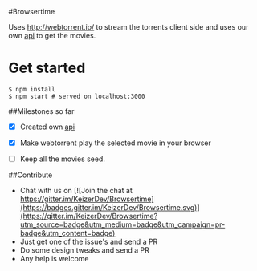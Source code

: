 #Browsertime

Uses http://webtorrent.io/ to stream the torrents client side and uses our own [api](https://github.com/KeizerDev/Browsertime-API/) to get the movies.


# Get started  
```
$ npm install
$ npm start # served on localhost:3000
```


##Milestones so far
- [x] Created own [api](https://github.com/KeizerDev/Browsertime-API/) 
- [x] Make webtorrent play the selected movie in your browser
- [ ] Keep all the movies seed. 


##Contribute
- Chat with us on [![Join the chat at https://gitter.im/KeizerDev/Browsertime](https://badges.gitter.im/KeizerDev/Browsertime.svg)](https://gitter.im/KeizerDev/Browsertime?utm_source=badge&utm_medium=badge&utm_campaign=pr-badge&utm_content=badge)
- Just get one of the issue's and send a PR
- Do some design tweaks and send a PR
- Any help is welcome
